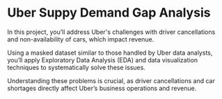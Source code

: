 # Uber Suppy Demand Gap Analysis

In this project, you’ll address Uber's challenges with driver cancellations and non-availability of cars, which impact revenue. 

Using a masked dataset similar to those handled by Uber data analysts, you’ll apply Exploratory Data Analysis (EDA) and data visualization techniques to systematically solve these issues. 

Understanding these problems is crucial, as driver cancellations and car shortages directly affect Uber’s business operations and revenue. 
